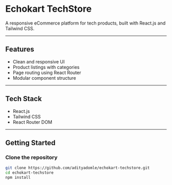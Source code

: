# Echokart TechStore

A responsive eCommerce platform for tech products, built with React.js and Tailwind CSS.

---

## Features

- Clean and responsive UI  
- Product listings with categories  
- Page routing using React Router  
- Modular component structure

---

## Tech Stack

- React.js  
- Tailwind CSS  
- React Router DOM

---

## Getting Started

### Clone the repository

```bash
git clone https://github.com/adityadomle/echokart-techstore.git
cd echokart-techstore
npm install
